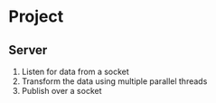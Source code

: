 # Project

## Server

1. Listen for data from a socket
2. Transform the data using multiple parallel threads
3. Publish over a socket

